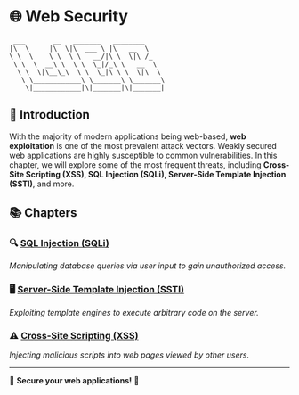 # 🌐 Web Security

```
 ___       __   _______   ________     
|\  \     |\  \|\  ___ \ |\   __  \    
\ \  \    \ \  \ \   __/|\ \  \|\ /_   
 \ \  \  __\ \  \ \  \_|/_\ \   __  \  
  \ \  \|\__\_\  \ \  \_|\ \ \  \|\  \ 
   \ \____________\ \_______\ \_______\
    \|____________|\|_______|\|_______|
```

## 📖 Introduction

With the majority of modern applications being web-based, **web exploitation** is one of the most prevalent attack vectors. Weakly secured web applications are highly susceptible to common vulnerabilities. In this chapter, we will explore some of the most frequent threats, including **Cross-Site Scripting (XSS), SQL Injection (SQLi), Server-Side Template Injection (SSTI)**, and more.

## 📚 Chapters

### 🔍 [SQL Injection (SQLi)](https://github.com/FloDevAT/Security-Documentation/tree/master/layer_7/web/sqli)
*Manipulating database queries via user input to gain unauthorized access.*

### 🖥️ [Server-Side Template Injection (SSTI)](https://github.com/FloDevAT/Security-Documentation/tree/master/layer_7/web/ssti)
*Exploiting template engines to execute arbitrary code on the server.*

### ⚠️ [Cross-Site Scripting (XSS)](https://github.com/FloDevAT/Security-Documentation/tree/master/layer_7/web/xss)
*Injecting malicious scripts into web pages viewed by other users.*

---
🔐 **Secure your web applications!** 🚀
